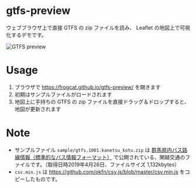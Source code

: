 # gtfs-preview

ウェブブラウザ上で直接 GTFS の zip ファイルを読み、 Leaflet の地図上で可視化するデモです。

![GTFS preview](https://repository-images.githubusercontent.com/183617102/b4730a80-6863-11e9-956a-ed43839ca03e)



# Usage

1. ブラウザで <https://frogcat.github.io/gtfs-preview/> を開きます
2. 初期はサンプルファイルがロードされます
3. 地図上に手持ちの GTFS の zip ファイルを直接ドラッグ＆ドロップすると、地図が更新されます

# Note

- サンプルファイル `sample/gtfs.1001.kanetsu_kotu.zip` は [群馬県内バス路線情報（標準的なバス情報フォーマット）](https://gma.jcld.jp/GMA_OPENDATA/) で公開されている、関越交通のファイルです。（取得日時2019年4月26日、ファイルサイズ 1,132kbytes）
- `csv.min.js` は <https://github.com/okfn/csv.js/blob/master/csv.min.js> をコピーしたものです。

